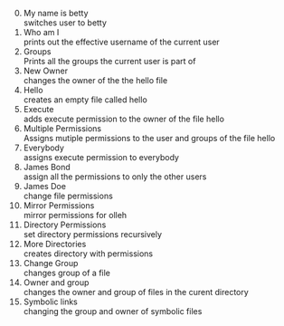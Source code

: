 0. My name is betty <br>
switches user to betty
1. Who am I <br>
prints out the effective username of the current user
2. Groups <br>
Prints all the groups the current user is part of
3. New Owner <br>
changes the owner of the the hello file
4. Hello <br>
creates an empty file called hello
5. Execute <br>
adds execute permission to the owner of the file hello
6. Multiple Permissions <br>
Assigns mutiple permissions to the user and groups of the file hello
7. Everybody <br>
assigns execute permission to everybody
8. James Bond <br>
assign all the permissions to only the other users
9. James Doe <br>
change file permissions
10. Mirror Permissions <br>
mirror permissions for olleh
11. Directory Permissions <br>
set directory permissions recursively
12. More Directories <br>
creates directory with permissions
13. Change Group <br>
changes group of a file
14. Owner and group <br>
changes the owner and group of files in the curent directory
15. Symbolic links <br>
changing the group and owner of symbolic files
